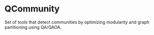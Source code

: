 # QCommunity

Set of tools that detect communities by optimizing modularity and graph partitioning using QA/QAOA.
